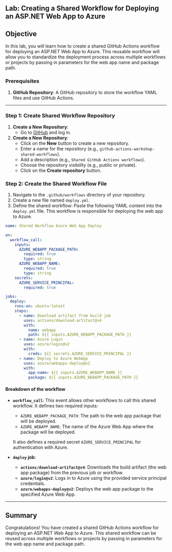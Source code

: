 ## Lab: Creating a Shared Workflow for Deploying an ASP.NET Web App to Azure

## Objective

In this lab, you will learn how to create a shared GitHub Actions workflow for deploying an ASP.NET Web App to Azure. This reusable workflow will allow you to standardize the deployment process across multiple workflows or projects by passing in parameters for the web app name and package path.

### Prerequisites

1. **GitHub Repository**: A GitHub repository to store the workflow YAML files and use GitHub Actions.

---

### Step 1: Create Shared Workflow Repository

1. **Create a New Repository**:
   - Go to [GitHub](http://github.com) and log in.
2. **Create a New Repository**:
   - Click on the **New** button to create a new repository.
   - Enter a name for the repository (e.g., `github-actions-workshop-shared-workflows`).
   - Add a description (e.g., `Shared GitHub Actions workflows`).
   - Choose the repository visibility (e.g., public or private).
   - Click on the **Create repository** button.

### Step 2: Create the Shared Workflow File

1. Navigate to the `.github/workflows` directory of your repository.
2. Create a new file named `deploy.yml`.
3. Define the shared workflow:
   Paste the following YAML content into the `deploy.yml` file. This workflow is responsible for deploying the web app to Azure.

```yaml
name: Shared Workflow Azure Web App Deploy

on:
  workflow_call:
    inputs:
      AZURE_WEBAPP_PACKAGE_PATH:
        required: true
        type: string
      AZURE_WEBAPP_NAME:
        required: true
        type: string
    secrets:
      AZURE_SERVICE_PRINCIPAL:
        required: true

jobs:
  deploy:
    runs-on: ubuntu-latest
    steps:
      - name: Download artifact from build job
        uses: actions/download-artifact@v4
        with:
          name: webapp
          path: ${{ inputs.AZURE_WEBAPP_PACKAGE_PATH }}
      - name: Azure Login
        uses: azure/login@v2
        with:
          creds: ${{ secrets.AZURE_SERVICE_PRINCIPAL }}
      - name: Deploy to Azure WebApp
        uses: azure/webapps-deploy@v2
        with:
          app-name: ${{ inputs.AZURE_WEBAPP_NAME }}
          package: ${{ inputs.AZURE_WEBAPP_PACKAGE_PATH }}
```

#### Breakdown of the workflow

- **`workflow_call`**: This event allows other workflows to call this shared workflow. It defines two required inputs:

  - `AZURE_WEBAPP_PACKAGE_PATH`: The path to the web app package that will be deployed.
  - `AZURE_WEBAPP_NAME`: The name of the Azure Web App where the package will be deployed.

  It also defines a required secret `AZURE_SERVICE_PRINCIPAL` for authentication with Azure.

- **`deploy` job**:
  - **`actions/download-artifact@v4`**: Downloads the build artifact (the web app package) from the previous job or workflow.
  - **`azure/login@v2`**: Logs in to Azure using the provided service principal credentials.
  - **`azure/webapps-deploy@v2`**: Deploys the web app package to the specified Azure Web App.

---

## Summary

Congratulations! You have created a shared GitHub Actions workflow for deploying an ASP.NET Web App to Azure. This shared workflow can be reused across multiple workflows or projects by passing in parameters for the web app name and package path.
